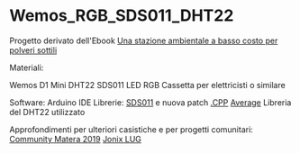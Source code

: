 # Wemos_RGB_SDS011_DHT22

Progetto derivato dell'Ebook [Una stazione ambientale a basso costo per polveri sottili](http://www.coderschoolitalia.it/ebook-una-stazione-ambientale-a-basso-costo-per-il-controllo-polveri-sottili/)

Materiali:

Wemos D1 Mini
DHT22
SDS011
LED RGB
Cassetta per elettricisti o similare

Software: Arduino IDE
Librerie: 
  [SDS011](https://github.com/ricki-z/SDS011) e nuova patch [.CPP](https://drive.google.com/open?id=1XjTrKBAsZZAOIlP953CSwsifAM_0MXDQ)
  [Average](https://github.com/RobTillaart/Arduino/tree/master/libraries/RunningAverage)
  Libreria del DHT22 utilizzato

Approfondimenti per ulteriori casistiche e per progetti comunitari:
  [Community Matera 2019](https://community.matera-basilicata2019.it/t/stazione-monitoraggio-qualita-dellaria/237)
  [Jonix LUG](https://gitlab.com/JonixLUG/jonixlug-aqi/)
  
